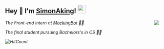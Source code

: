 <h2>  Hey 👋 I'm <a href="https://tomotoes.com" target="_blank">SimonAking</a>! <img src="https://user-images.githubusercontent.com/5679180/79618120-0daffb80-80be-11ea-819e-d2b0fa904d07.gif" width="27px"></h2>
<img align="right" src="https://github-readme-stats.vercel.app/api?username=Tomotoes&show_icons=true&hide_border=true&icon_color=586069&title_color=a0a9af">
<p><em>The Front-end intern at <a href="https://mockingbot.com" target="_blank">MockingBot</a>  👨‍💻</p>
<p>The final student pursuing Bachelors's in CS  👨‍🎓</p>

![HitCount](http://hits.dwyl.com/Tomotoes/Tomotoes/Tomotoes.svg)
